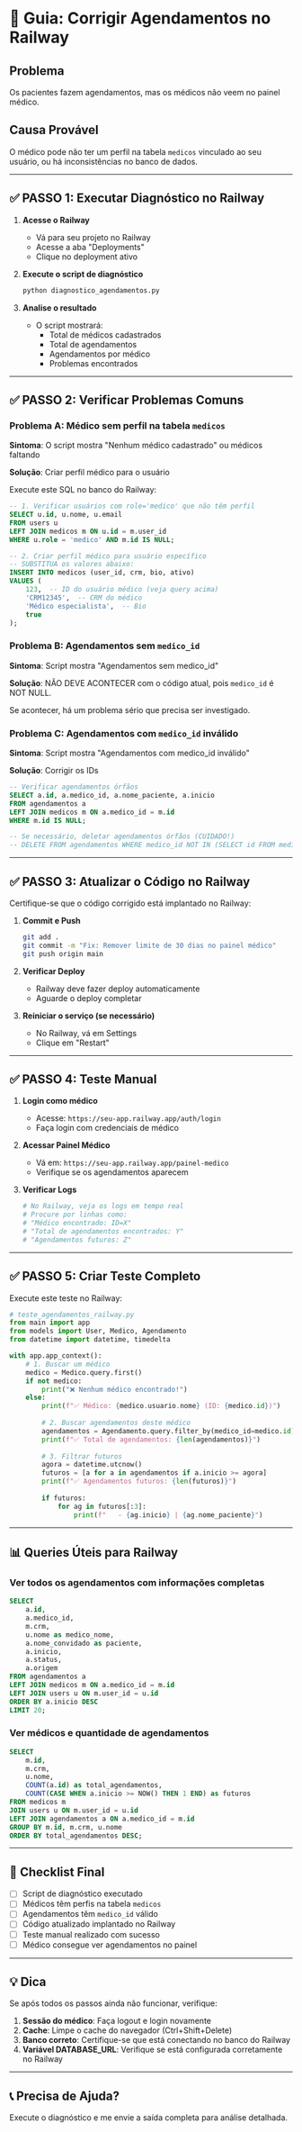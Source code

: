 # 🔧 Guia: Corrigir Agendamentos no Railway

## Problema
Os pacientes fazem agendamentos, mas os médicos não veem no painel médico.

## Causa Provável
O médico pode não ter um perfil na tabela `medicos` vinculado ao seu usuário, ou há inconsistências no banco de dados.

---

## ✅ PASSO 1: Executar Diagnóstico no Railway

1. **Acesse o Railway**
   - Vá para seu projeto no Railway
   - Acesse a aba "Deployments"
   - Clique no deployment ativo

2. **Execute o script de diagnóstico**
   ```bash
   python diagnostico_agendamentos.py
   ```

3. **Analise o resultado**
   - O script mostrará:
     - Total de médicos cadastrados
     - Total de agendamentos
     - Agendamentos por médico
     - Problemas encontrados

---

## ✅ PASSO 2: Verificar Problemas Comuns

### Problema A: Médico sem perfil na tabela `medicos`

**Sintoma**: O script mostra "Nenhum médico cadastrado" ou médicos faltando

**Solução**: Criar perfil médico para o usuário

Execute este SQL no banco do Railway:

```sql
-- 1. Verificar usuários com role='medico' que não têm perfil
SELECT u.id, u.nome, u.email 
FROM users u 
LEFT JOIN medicos m ON u.id = m.user_id 
WHERE u.role = 'medico' AND m.id IS NULL;

-- 2. Criar perfil médico para usuário específico
-- SUBSTITUA os valores abaixo:
INSERT INTO medicos (user_id, crm, bio, ativo) 
VALUES (
    123,  -- ID do usuário médico (veja query acima)
    'CRM12345',  -- CRM do médico
    'Médico especialista',  -- Bio
    true
);
```

### Problema B: Agendamentos sem `medico_id`

**Sintoma**: Script mostra "Agendamentos sem medico_id"

**Solução**: NÃO DEVE ACONTECER com o código atual, pois `medico_id` é NOT NULL.

Se acontecer, há um problema sério que precisa ser investigado.

### Problema C: Agendamentos com `medico_id` inválido

**Sintoma**: Script mostra "Agendamentos com medico_id inválido"

**Solução**: Corrigir os IDs

```sql
-- Verificar agendamentos órfãos
SELECT a.id, a.medico_id, a.nome_paciente, a.inicio
FROM agendamentos a
LEFT JOIN medicos m ON a.medico_id = m.id
WHERE m.id IS NULL;

-- Se necessário, deletar agendamentos órfãos (CUIDADO!)
-- DELETE FROM agendamentos WHERE medico_id NOT IN (SELECT id FROM medicos);
```

---

## ✅ PASSO 3: Atualizar o Código no Railway

Certifique-se que o código corrigido está implantado no Railway:

1. **Commit e Push**
   ```bash
   git add .
   git commit -m "Fix: Remover limite de 30 dias no painel médico"
   git push origin main
   ```

2. **Verificar Deploy**
   - Railway deve fazer deploy automaticamente
   - Aguarde o deploy completar

3. **Reiniciar o serviço (se necessário)**
   - No Railway, vá em Settings
   - Clique em "Restart"

---

## ✅ PASSO 4: Teste Manual

1. **Login como médico**
   - Acesse: `https://seu-app.railway.app/auth/login`
   - Faça login com credenciais de médico

2. **Acessar Painel Médico**
   - Vá em: `https://seu-app.railway.app/painel-medico`
   - Verifique se os agendamentos aparecem

3. **Verificar Logs**
   ```bash
   # No Railway, veja os logs em tempo real
   # Procure por linhas como:
   # "Médico encontrado: ID=X"
   # "Total de agendamentos encontrados: Y"
   # "Agendamentos futuros: Z"
   ```

---

## ✅ PASSO 5: Criar Teste Completo

Execute este teste no Railway:

```python
# teste_agendamentos_railway.py
from main import app
from models import User, Medico, Agendamento
from datetime import datetime, timedelta

with app.app_context():
    # 1. Buscar um médico
    medico = Medico.query.first()
    if not medico:
        print("❌ Nenhum médico encontrado!")
    else:
        print(f"✅ Médico: {medico.usuario.nome} (ID: {medico.id})")
        
        # 2. Buscar agendamentos deste médico
        agendamentos = Agendamento.query.filter_by(medico_id=medico.id).all()
        print(f"✅ Total de agendamentos: {len(agendamentos)}")
        
        # 3. Filtrar futuros
        agora = datetime.utcnow()
        futuros = [a for a in agendamentos if a.inicio >= agora]
        print(f"✅ Agendamentos futuros: {len(futuros)}")
        
        if futuros:
            for ag in futuros[:3]:
                print(f"   - {ag.inicio} | {ag.nome_paciente}")
```

---

## 📊 Queries Úteis para Railway

### Ver todos os agendamentos com informações completas
```sql
SELECT 
    a.id,
    a.medico_id,
    m.crm,
    u.nome as medico_nome,
    a.nome_convidado as paciente,
    a.inicio,
    a.status,
    a.origem
FROM agendamentos a
LEFT JOIN medicos m ON a.medico_id = m.id
LEFT JOIN users u ON m.user_id = u.id
ORDER BY a.inicio DESC
LIMIT 20;
```

### Ver médicos e quantidade de agendamentos
```sql
SELECT 
    m.id,
    m.crm,
    u.nome,
    COUNT(a.id) as total_agendamentos,
    COUNT(CASE WHEN a.inicio >= NOW() THEN 1 END) as futuros
FROM medicos m
JOIN users u ON m.user_id = u.id
LEFT JOIN agendamentos a ON a.medico_id = m.id
GROUP BY m.id, m.crm, u.nome
ORDER BY total_agendamentos DESC;
```

---

## 🚨 Checklist Final

- [ ] Script de diagnóstico executado
- [ ] Médicos têm perfis na tabela `medicos`
- [ ] Agendamentos têm `medico_id` válido
- [ ] Código atualizado implantado no Railway
- [ ] Teste manual realizado com sucesso
- [ ] Médico consegue ver agendamentos no painel

---

## 💡 Dica

Se após todos os passos ainda não funcionar, verifique:

1. **Sessão do médico**: Faça logout e login novamente
2. **Cache**: Limpe o cache do navegador (Ctrl+Shift+Delete)
3. **Banco correto**: Certifique-se que está conectando no banco do Railway
4. **Variável DATABASE_URL**: Verifique se está configurada corretamente no Railway

---

## 📞 Precisa de Ajuda?

Execute o diagnóstico e me envie a saída completa para análise detalhada.
